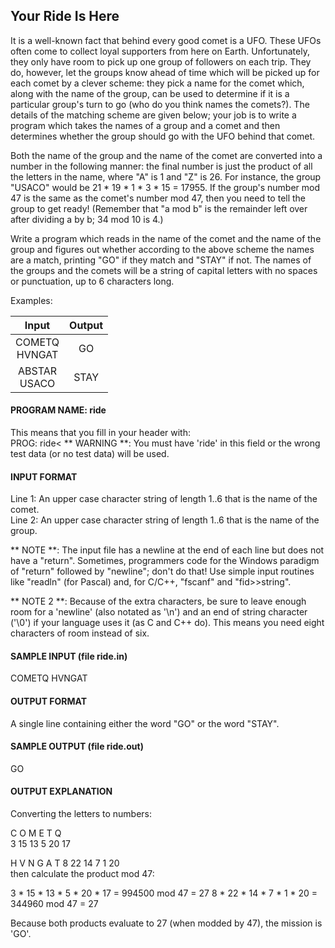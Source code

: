 ## Your Ride Is Here

It is a well-known fact that behind every good comet is a UFO. These UFOs often come to collect loyal supporters from here on Earth. Unfortunately, they only have room to pick up one group of followers on each trip. They do, however, let the groups know ahead of time which will be picked up for each comet by a clever scheme: they pick a name for the comet which, along with the name of the group, can be used to determine if it is a particular group's turn to go (who do you think names the comets?). The details of the matching scheme are given below; your job is to write a program which takes the names of a group and a comet and then determines whether the group should go with the UFO behind that comet.

Both the name of the group and the name of the comet are converted into a number in the following manner: the final number is just the product of all the letters in the name, where "A" is 1 and "Z" is 26. For instance, the group "USACO" would be 21 * 19 * 1 * 3 * 15 = 17955. If the group's number mod 47 is the same as the comet's number mod 47, then you need to tell the group to get ready! (Remember that "a mod b" is the remainder left over after dividing a by b; 34 mod 10 is 4.)

Write a program which reads in the name of the comet and the name of the group and figures out whether according to the above scheme the names are a match, printing "GO" if they match and "STAY" if not. The names of the groups and the comets will be a string of capital letters with no spaces or punctuation, up to 6 characters long.

Examples:

| Input          | Output |
|:--------------:|:------:|
|COMETQ<br>HVNGAT|   GO   |
|ABSTAR<br>USACO |  STAY  |

#### PROGRAM NAME: ride

This means that you fill in your header with:<br>
PROG: ride< 
** WARNING **: You must have 'ride' in this field or the wrong test data (or no test data) will be used.

#### INPUT FORMAT

Line 1:	An upper case character string of length 1..6 that is the name of the comet.<br>
Line 2:	An upper case character string of length 1..6 that is the name of the group.

** NOTE **: The input file has a newline at the end of each line but does not have a "return". Sometimes, programmers code for the Windows paradigm of "return" followed by "newline"; don't do that! Use simple input routines like "readln" (for Pascal) and, for C/C++, "fscanf" and "fid>>string".

** NOTE 2 **: Because of the extra characters, be sure to leave enough room for a 'newline' (also notated as '\n') and an end of string character ('\0') if your language uses it (as C and C++ do). This means you need eight characters of room instead of six.

#### SAMPLE INPUT (file ride.in)

COMETQ
HVNGAT

#### OUTPUT FORMAT

A single line containing either the word "GO" or the word "STAY".

#### SAMPLE OUTPUT (file ride.out)

GO

#### OUTPUT EXPLANATION

Converting the letters to numbers:

C	O	M	E	T	Q	
3	15	13	5	20	17	

H	V	N	G	A	T
8	22	14	7	1	20	
then calculate the product mod 47:

3 * 15 * 13 * 5 * 20 * 17 = 994500 mod 47 = 27
8 * 22 * 14 * 7 *  1 * 20 = 344960 mod 47 = 27

Because both products evaluate to 27 (when modded by 47), the mission is 'GO'. 
